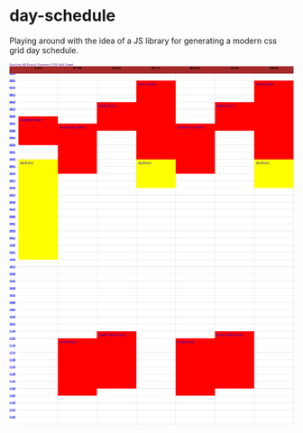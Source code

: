 # day-schedule
Playing around with the idea of a JS library for generating a modern css grid day schedule.

![Screenshot](https://raw.githubusercontent.com/mattkirwan/day-schedule/master/screenshot.png)
